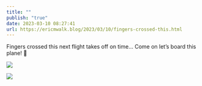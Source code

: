 ```yaml
---
title: ""
publish: "true"
date: 2023-03-10 08:27:41
url: https://ericmwalk.blog/2023/03/10/fingers-crossed-this.html
---
```


Fingers crossed this next flight takes off on time… Come on let’s board this plane! 🤞

![](https://ericmwalk.blog/uploads/2023/7b70c13cb6.jpg)

![](https://ericmwalk.blog/uploads/2023/1be26887c7.jpg)